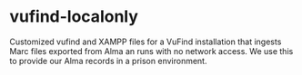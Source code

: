 # vufind-localonly
Customized vufind and XAMPP files for a VuFind installation that ingests Marc files exported from Alma an runs with no network access. We use this to provide our Alma records in a prison environment.
